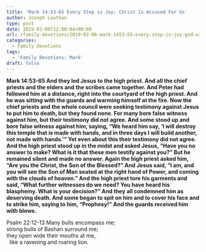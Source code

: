 ```yaml
---
title: 'Mark 14:53-65 Every Step is Joy: Christ Is Accused For Us'
author: Joseph Louthan
type: post
date: 2019-02-06T12:00:04+00:00
url: /family-devotions/2019-02-06-mark-1453-65-every-step-is-joy-god-will.md/
categories:
  - Family Devotions
tags:
  - 'Family Devotions: Mark'
draft: false
---
```


**Mark 14:53-65 And they led Jesus to the high priest. And all the chief priests and the elders and the scribes came together. And Peter had followed him at a distance, right into the courtyard of the high priest. And he was sitting with the guards and warming himself at the fire. Now the chief priests and the whole council were seeking testimony against Jesus to put him to death, but they found none. For many bore false witness against him, but their testimony did not agree. And some stood up and bore false witness against him, saying, “We heard him say, ‘I will destroy this temple that is made with hands, and in three days I will build another, not made with hands.’” Yet even about this their testimony did not agree. And the high priest stood up in the midst and asked Jesus, “Have you no answer to make? What is it that these men testify against you?” But he remained silent and made no answer. Again the high priest asked him, “Are you the Christ, the Son of the Blessed?” And Jesus said, “I am, and you will see the Son of Man seated at the right hand of Power, and coming with the clouds of heaven.” And the high priest tore his garments and said, “What further witnesses do we need? You have heard his blasphemy. What is your decision?” And they all condemned him as deserving death. And some began to spit on him and to cover his face and to strike him, saying to him, “Prophesy!” And the guards received him with blows.**

Psalm 22:12-13
  Many bulls encompass me;  
  strong bulls of Bashan surround me;  
  they open wide their mouths at me,  
  like a ravening and roaring lion.